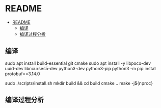 
# README

- [README](#readme)
  - [编译](#编译)
  - [编译过程分析](#编译过程分析)

## 编译

sudo apt install build-essential git cmake
sudo apt install -y libpoco-dev uuid-dev libncurses5-dev python3-dev python3-pip
python3 -m pip install protobuf==3.14.0

sudo ./scripts/install.sh
mkdir build && cd build
cmake ..
make -j${nproc}

## 编译过程分析
